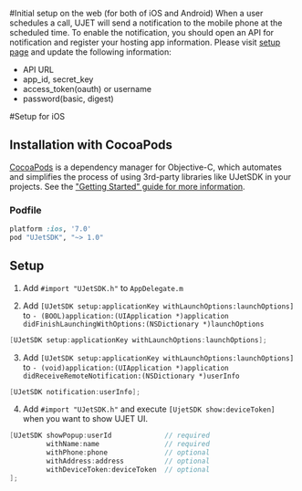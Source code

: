 #Initial setup on the web (for both of iOS and Android)
When a user schedules a call, UJET will send a notification to the mobile phone at the scheduled time. To enable the notification, you should open an API for notification and register your hosting app information. Please visit [setup page](http://staging.ujet.co/#/manager/company) and update the following information:
* API URL
* app_id, secret_key
* access_token(oauth) or username
* password(basic, digest)

#Setup for iOS
## Installation with CocoaPods
[CocoaPods](http://cocoapods.org) is a dependency manager for Objective-C, which automates and simplifies the process of using 3rd-party libraries like UJetSDK in your projects. See the ["Getting Started" guide for more information](https://guides.cocoapods.org/using/getting-started.html#getting-started).

### Podfile
```ruby
platform :ios, '7.0'
pod "UJetSDK", "~> 1.0"
```

## Setup
1. Add `#import "UJetSDK.h"` to `AppDelegate.m`

2. Add `[UJetSDK setup:applicationKey withLaunchOptions:launchOptions]` to `- (BOOL)application:(UIApplication *)application didFinishLaunchingWithOptions:(NSDictionary *)launchOptions`
````objective-c
[UJetSDK setup:applicationKey withLaunchOptions:launchOptions];
````

3. Add `[UJetSDK setup:applicationKey withLaunchOptions:launchOptions]` to `- (void)application:(UIApplication *)application didReceiveRemoteNotification:(NSDictionary *)userInfo`
````objective-c
[UJetSDK notification:userInfo];
````

4. Add `#import "UJetSDK.h"` and execute `[UjetSDK show:deviceToken]` when you want to show UJET UI.
````objective-c
[UJetSDK showPopup:userId             // required  
         withName:name                // required 
         withPhone:phone              // optional 
         withAddress:address          // optional
         withDeviceToken:deviceToken  // optional
];
````

